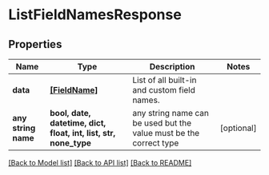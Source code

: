 # ListFieldNamesResponse


## Properties
Name | Type | Description | Notes
------------ | ------------- | ------------- | -------------
**data** | [**[FieldName]**](FieldName.md) | List of all built-in and custom field names. | 
**any string name** | **bool, date, datetime, dict, float, int, list, str, none_type** | any string name can be used but the value must be the correct type | [optional]

[[Back to Model list]](../README.md#documentation-for-models) [[Back to API list]](../README.md#documentation-for-api-endpoints) [[Back to README]](../README.md)


